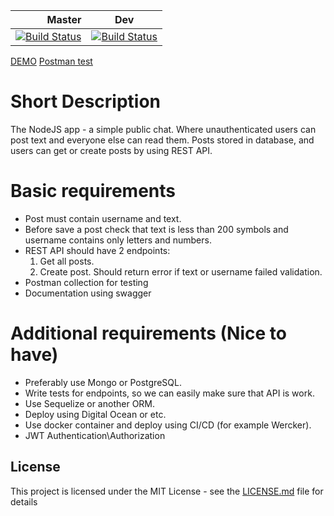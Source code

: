 | Master |  Dev    |
| ------: | ------ |
| [![Build Status][travis-master]](https://travis-ci.org/ZulusK/chatter) | [![Build Status][travis-dev]](https://travis-ci.org/ZulusK/chatter) |

[DEMO](https://chatter-job-task.herokuapp.com/)
[Postman test](https://documenter.getpostman.com/view/3031705/RWM6xsGV)
# Short Description
The NodeJS app - a simple public chat. Where unauthenticated users can post text and everyone else can read them.
Posts stored in database, and users can get or create posts by using REST API.

# Basic requirements
- Post must contain username and text.
- Before save a post check that text is less than 200 symbols and username contains only letters and numbers.
- REST API should have 2 endpoints:
  1. Get all posts.
  2. Create post. Should return error if text or username failed validation.
- Postman collection for testing
- Documentation using swagger

# Additional requirements (Nice to have)
- Preferably use Mongo or PostgreSQL.
- Write tests for endpoints, so we can easily make sure that API is work.
- Use Sequelize or another ORM.
- Deploy using Digital Ocean or etc.
- Use docker container and deploy using CI/CD (for example Wercker).
- JWT Authentication\Authorization


## License

This project is licensed under the MIT License - see the [LICENSE.md](LICENSE.md) file for details

[travis-master]: https://travis-ci.org/ZulusK/chatter.svg?branch=master
[travis-dev]:https://travis-ci.org/ZulusK/chatter.svg?branch=dev